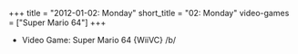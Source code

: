 +++
title = "2012-01-02: Monday"
short_title = "02: Monday"
video-games = ["Super Mario 64"]
+++


* Video Game: Super Mario 64 {WiiVC} /b/